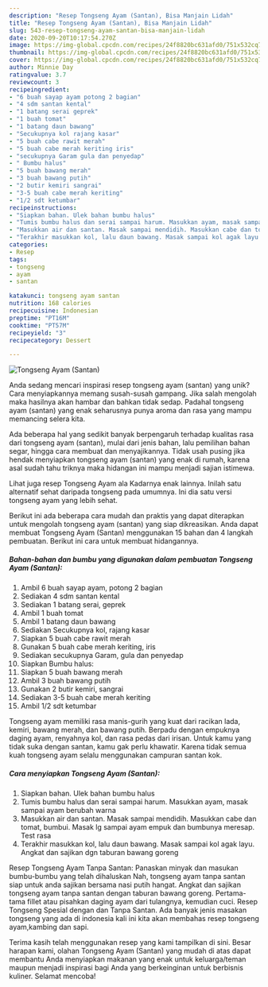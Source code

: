 ```yaml
---
description: "Resep Tongseng Ayam (Santan), Bisa Manjain Lidah"
title: "Resep Tongseng Ayam (Santan), Bisa Manjain Lidah"
slug: 543-resep-tongseng-ayam-santan-bisa-manjain-lidah
date: 2020-09-20T10:17:54.270Z
image: https://img-global.cpcdn.com/recipes/24f8820bc631afd0/751x532cq70/tongseng-ayam-santan-foto-resep-utama.jpg
thumbnail: https://img-global.cpcdn.com/recipes/24f8820bc631afd0/751x532cq70/tongseng-ayam-santan-foto-resep-utama.jpg
cover: https://img-global.cpcdn.com/recipes/24f8820bc631afd0/751x532cq70/tongseng-ayam-santan-foto-resep-utama.jpg
author: Minnie Day
ratingvalue: 3.7
reviewcount: 3
recipeingredient:
- "6 buah sayap ayam potong 2 bagian"
- "4 sdm santan kental"
- "1 batang serai geprek"
- "1 buah tomat"
- "1 batang daun bawang"
- "Secukupnya kol rajang kasar"
- "5 buah cabe rawit merah"
- "5 buah cabe merah keriting iris"
- "secukupnya Garam gula dan penyedap"
- " Bumbu halus"
- "5 buah bawang merah"
- "3 buah bawang putih"
- "2 butir kemiri sangrai"
- "3-5 buah cabe merah keriting"
- "1/2 sdt ketumbar"
recipeinstructions:
- "Siapkan bahan. Ulek bahan bumbu halus"
- "Tumis bumbu halus dan serai sampai harum. Masukkan ayam, masak sampai ayam berubah warna"
- "Masukkan air dan santan. Masak sampai mendidih. Masukkan cabe dan tomat, bumbui. Masak lg sampai ayam empuk dan bumbunya meresap. Test rasa"
- "Terakhir masukkan kol, lalu daun bawang. Masak sampai kol agak layu. Angkat dan sajikan dgn taburan bawang goreng"
categories:
- Resep
tags:
- tongseng
- ayam
- santan

katakunci: tongseng ayam santan 
nutrition: 168 calories
recipecuisine: Indonesian
preptime: "PT16M"
cooktime: "PT57M"
recipeyield: "3"
recipecategory: Dessert

---
```



![Tongseng Ayam (Santan)](https://img-global.cpcdn.com/recipes/24f8820bc631afd0/751x532cq70/tongseng-ayam-santan-foto-resep-utama.jpg)

Anda sedang mencari inspirasi resep tongseng ayam (santan) yang unik? Cara menyiapkannya memang susah-susah gampang. Jika salah mengolah maka hasilnya akan hambar dan bahkan tidak sedap. Padahal tongseng ayam (santan) yang enak seharusnya punya aroma dan rasa yang mampu memancing selera kita.

Ada beberapa hal yang sedikit banyak berpengaruh terhadap kualitas rasa dari tongseng ayam (santan), mulai dari jenis bahan, lalu pemilihan bahan segar, hingga cara membuat dan menyajikannya. Tidak usah pusing jika hendak menyiapkan tongseng ayam (santan) yang enak di rumah, karena asal sudah tahu triknya maka hidangan ini mampu menjadi sajian istimewa.

Lihat juga resep Tongseng Ayam ala Kadarnya enak lainnya. Inilah satu alternatif sehat daripada tongseng pada umumnya. Ini dia satu versi tongseng ayam yang lebih sehat.


Berikut ini ada beberapa cara mudah dan praktis yang dapat diterapkan untuk mengolah tongseng ayam (santan) yang siap dikreasikan. Anda dapat membuat Tongseng Ayam (Santan) menggunakan 15 bahan dan 4 langkah pembuatan. Berikut ini cara untuk membuat hidangannya.

<!--inarticleads1-->

##### Bahan-bahan dan bumbu yang digunakan dalam pembuatan Tongseng Ayam (Santan):

1. Ambil 6 buah sayap ayam, potong 2 bagian
1. Sediakan 4 sdm santan kental
1. Sediakan 1 batang serai, geprek
1. Ambil 1 buah tomat
1. Ambil 1 batang daun bawang
1. Sediakan Secukupnya kol, rajang kasar
1. Siapkan 5 buah cabe rawit merah
1. Gunakan 5 buah cabe merah keriting, iris
1. Sediakan secukupnya Garam, gula dan penyedap
1. Siapkan  Bumbu halus:
1. Siapkan 5 buah bawang merah
1. Ambil 3 buah bawang putih
1. Gunakan 2 butir kemiri, sangrai
1. Sediakan 3-5 buah cabe merah keriting
1. Ambil 1/2 sdt ketumbar


Tongseng ayam memiliki rasa manis-gurih yang kuat dari racikan lada, kemiri, bawang merah, dan bawang putih. Berpadu dengan empuknya daging ayam, renyahnya kol, dan rasa pedas dari irisan. Untuk kamu yang tidak suka dengan santan, kamu gak perlu khawatir. Karena tidak semua kuah tongseng ayam selalu menggunakan campuran santan kok. 

<!--inarticleads2-->

##### Cara menyiapkan Tongseng Ayam (Santan):

1. Siapkan bahan. Ulek bahan bumbu halus
1. Tumis bumbu halus dan serai sampai harum. Masukkan ayam, masak sampai ayam berubah warna
1. Masukkan air dan santan. Masak sampai mendidih. Masukkan cabe dan tomat, bumbui. Masak lg sampai ayam empuk dan bumbunya meresap. Test rasa
1. Terakhir masukkan kol, lalu daun bawang. Masak sampai kol agak layu. Angkat dan sajikan dgn taburan bawang goreng


Resep Tongseng Ayam Tanpa Santan: Panaskan minyak dan masukan bumbu-bumbu yang telah dihaluskan Nah, tongseng ayam tanpa santan siap untuk anda sajikan bersama nasi putih hangat. Angkat dan sajikan tongseng ayam tanpa santan dengan taburan bawang goreng. Pertama-tama fillet atau pisahkan daging ayam dari tulangnya, kemudian cuci. Resep Tongseng Spesial dengan dan Tanpa Santan. Ada banyak jenis masakan tongseng yang ada di indonesia kali ini kita akan membahas resep tongseng ayam,kambing dan sapi. 

Terima kasih telah menggunakan resep yang kami tampilkan di sini. Besar harapan kami, olahan Tongseng Ayam (Santan) yang mudah di atas dapat membantu Anda menyiapkan makanan yang enak untuk keluarga/teman maupun menjadi inspirasi bagi Anda yang berkeinginan untuk berbisnis kuliner. Selamat mencoba!
